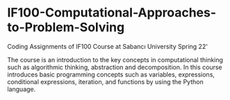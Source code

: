 # IF100-Computational-Approaches-to-Problem-Solving
Coding Assignments of IF100 Course at Sabancı University Spring 22'

The course is an introduction to the key concepts in computational thinking such as algorithmic thinking, abstraction and decomposition. In this course introduces basic programming concepts such as variables, expressions, conditional expressions, iteration, and functions by using the Python language.
